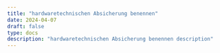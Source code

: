 ```yaml
---
title: "hardwaretechnischen Absicherung benennen"
date: 2024-04-07
draft: false
type: docs
description: "hardwaretechnischen Absicherung benennen description"
---
```


